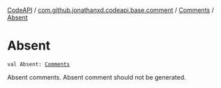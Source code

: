 [CodeAPI](../../index.md) / [com.github.jonathanxd.codeapi.base.comment](../index.md) / [Comments](index.md) / [Absent](.)

# Absent

`val Absent: `[`Comments`](index.md)

Absent comments. Absent comment should not be generated.

